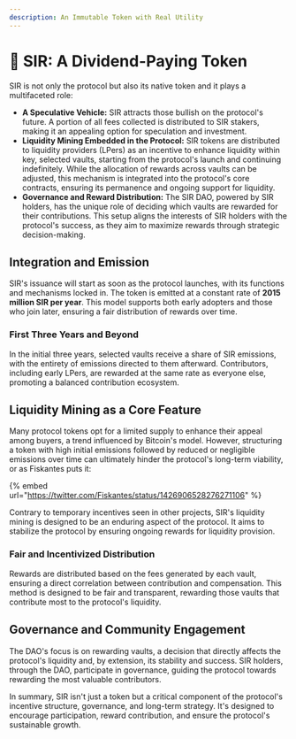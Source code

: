 ```yaml
---
description: An Immutable Token with Real Utility
---
```


# 🎩 SIR: A Dividend-Paying Token

SIR is not only the protocol but also its native token and it plays a multifaceted role:

* **A Speculative Vehicle:** SIR attracts those bullish on the protocol's future. A portion of all fees collected is distributed to SIR stakers, making it an appealing option for speculation and investment.
* **Liquidity Mining Embedded in the Protocol:** SIR tokens are distributed to liquidity providers (LPers) as an incentive to enhance liquidity within key, selected vaults, starting from the protocol's launch and continuing indefinitely. While the allocation of rewards across vaults can be adjusted, this mechanism is integrated into the protocol's core contracts, ensuring its permanence and ongoing support for liquidity.
* **Governance and Reward Distribution:** The SIR DAO, powered by SIR holders, has the unique role of deciding which vaults are rewarded for their contributions. This setup aligns the interests of SIR holders with the protocol's success, as they aim to maximize rewards through strategic decision-making.

## **Integration and Emission**

SIR's issuance will start as soon as the protocol launches, with its functions and mechanisms locked in. The token is emitted at a constant rate of **2015 million SIR per year**. This model supports both early adopters and those who join later, ensuring a fair distribution of rewards over time.

### **First Three Years and Beyond**

In the initial three years, selected vaults receive a share of SIR emissions, with the entirety of emissions directed to them afterward. Contributors, including early LPers, are rewarded at the same rate as everyone else, promoting a balanced contribution ecosystem.

## **Liquidity Mining as a Core Feature**

Many protocol tokens opt for a limited supply to enhance their appeal among buyers, a trend influenced by Bitcoin's model. However, structuring a token with high initial emissions followed by reduced or negligible emissions over time can ultimately hinder the protocol's long-term viability, or as Fiskantes puts it:

{% embed url="https://twitter.com/Fiskantes/status/1426906528276271106" %}

Contrary to temporary incentives seen in other projects, SIR's liquidity mining is designed to be an enduring aspect of the protocol. It aims to stabilize the protocol by ensuring ongoing rewards for liquidity provision.

### **Fair and Incentivized Distribution**

Rewards are distributed based on the fees generated by each vault, ensuring a direct correlation between contribution and compensation. This method is designed to be fair and transparent, rewarding those vaults that contribute most to the protocol's liquidity.

## **Governance and Community Engagement**

The DAO's focus is on rewarding vaults, a decision that directly affects the protocol's liquidity and, by extension, its stability and success. SIR holders, through the DAO, participate in governance, guiding the protocol towards rewarding the most valuable contributors.

In summary, SIR isn't just a token but a critical component of the protocol's incentive structure, governance, and long-term strategy. It's designed to encourage participation, reward contribution, and ensure the protocol's sustainable growth.

